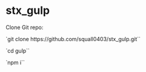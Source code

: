 # stx_gulp
<p>Clone Git repo:
</p>
`git clone https://github.com/squall0403/stx_gulp.git``

`cd gulp``

`npm i``
